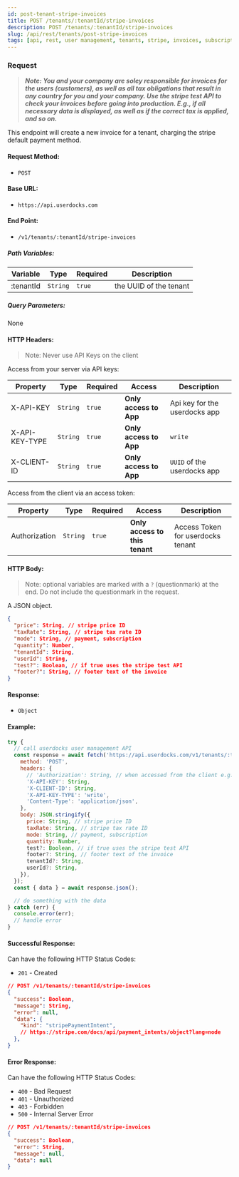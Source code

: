 ```yaml
---
id: post-tenant-stripe-invoices
title: POST /tenants/:tenantId/stripe-invoices
description: POST /tenants/:tenantId/stripe-invoices
slug: /api/rest/tenants/post-stripe-invoices
tags: [api, rest, user management, tenants, stripe, invoices, subscriptions, one-time payments]
---
```


### Request

> **_Note: You and your company are soley responsible for invoices for the users (customers), as well as all tax obligations that result in any country for you and your company. Use the stripe test API to check your invoices before going into production. E.g., if all necessary data is displayed, as well as if the correct tax is applied, and so on._**

This endpoint will create a new invoice for a tenant, charging the stripe default payment method.

#### Request Method:

- `POST`

#### Base URL:

- `https://api.userdocks.com`

#### End Point:

- `/v1/tenants/:tenantId/stripe-invoices`

##### Path Variables:

| Variable | Type | Required | Description |
|---|---|---|---|
| :tenantId | `String` | `true` | the UUID of the tenant

##### Query Parameters:

None

#### HTTP Headers:

> Note: Never use API Keys on the client

Access from your server via API keys:

| Property       | Type        | Required  | Access                 | Description                   |
| -------------- | ----------- | --------- | ---------------------- | ----------------------------- |
| X-API-KEY      | `String` | `true` | **Only access to App** | Api key for the userdocks app |
| X-API-KEY-TYPE | `String` | `true` | **Only access to App** | `write`                       |
| X-CLIENT-ID    | `String` | `true` | **Only access to App** | `UUID` of the userdocks app   |

Access from the client via an access token:

| Property       | Type        | Required  | Access                 | Description                   |
| -------------- | ----------- | --------- | ---------------------- | ----------------------------- |
| Authorization  | `String` | `true` | **Only access to this tenant** | Access Token for userdocks tenant |

#### HTTP Body:

> Note: optional variables are marked with a `?` (questionmark) at the end. Do not include the questionmark in the request.

A JSON object.

```json
{
  "price": String, // stripe price ID
  "taxRate": String, // stripe tax rate ID
  "mode": String, // payment, subscription
  "quantity": Number,
  "tenantId": String,
  "userId": String,
  "test?": Boolean, // if true uses the stripe test API
  "footer?": String, // footer text of the invoice
}
```

#### Response:

- `Object`

#### Example:

```js
try {
  // call userdocks user management API
  const response = await fetch('https://api.userdocks.com/v1/tenants/:tenantId/stripe-invoices', {
    method: 'POST',
    headers: {
      // 'Authorization': String, // when accessed from the client e.g. `Bearer ${accessToken}`
      'X-API-KEY': String,
      'X-CLIENT-ID': String,
      'X-API-KEY-TYPE': 'write',
      'Content-Type': 'application/json',
    },
    body: JSON.stringify({
      price: String, // stripe price ID
      taxRate: String, // stripe tax rate ID
      mode: String, // payment, subscription
      quantity: Number,
      test?: Boolean, // if true uses the stripe test API
      footer?: String, // footer text of the invoice
      tenantId?: String,
      userId?: String,
    }),
  });
  const { data } = await response.json();

  // do something with the data
} catch (err) {
  console.error(err);
  // handle error
}
```

#### Successful Response:

Can have the following HTTP Status Codes:

- `201` - Created

```json
// POST /v1/tenants/:tenantId/stripe-invoices
{
  "success": Boolean,
  "message": String,
  "error": null,
  "data": {
    "kind": "stripePaymentIntent",
    // https://stripe.com/docs/api/payment_intents/object?lang=node
  },
}
```

#### Error Response:

Can have the following HTTP Status Codes:

- `400` - Bad Request
- `401` - Unauthorized
- `403` - Forbidden
- `500` - Internal Server Error

```json
// POST /v1/tenants/:tenantId/stripe-invoices
{
  "success": Boolean,
  "error": String,
  "message": null,
  "data": null
}
```
